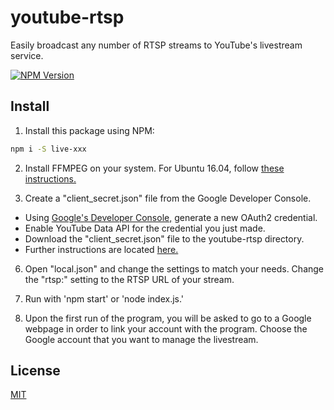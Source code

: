 # youtube-rtsp
Easily broadcast any number of RTSP streams to YouTube's livestream service.

[![NPM Version][npm-image]][npm-url]

## Install

1. Install this package using NPM:
```bash
npm i -S live-xxx
```
2. Install FFMPEG on your system. For Ubuntu 16.04, follow [these instructions.](http://ubuntuhandbook.org/index.php/2016/09/install-ffmpeg-3-1-ubuntu-16-04-ppa/)

3. Create a "client_secret.json" file from the Google Developer Console.
  * Using [Google's Developer Console,](https://console.developers.google.com/projectselector/apis/credentials) generate a new OAuth2 credential.
  * Enable YouTube Data API for the credential you just made.
  * Download the "client_secret.json" file to the youtube-rtsp directory.
  * Further instructions are located [here.](https://developers.google.com/youtube/v3/live/registering_an_application)
6. Open "local.json" and change the settings to match your needs. Change the "rtsp:" setting to the RTSP URL of your stream.

8. Run with 'npm start' or 'node index.js.'

7. Upon the first run of the program, you will be asked to go to a Google webpage in order to link your account with the program. Choose the Google account that you want to manage the livestream.

## License

[MIT](http://vjpr.mit-license.org)

[npm-image]: https://img.shields.io/npm/v/live-xxx.svg
[npm-url]: https://www.npmjs.com/package/youtube-rtsp
